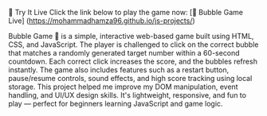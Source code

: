 
🚀 Try It Live
Click the link below to play the game now:
[🔗 Bubble Game Live]  (https://mohammadhamza96.github.io/js-projects/)



Bubble Game 🎯 is a simple, interactive web-based game built using HTML, CSS, and JavaScript. The player is challenged to click on the correct bubble that matches a randomly generated target number within a 60-second countdown. Each correct click increases the score, and the bubbles refresh instantly. The game also includes features such as a restart button, pause/resume controls, sound effects, and high score tracking using local storage. This project helped me improve my DOM manipulation, event handling, and UI/UX design skills. It's lightweight, responsive, and fun to play — perfect for beginners learning JavaScript and game logic.

